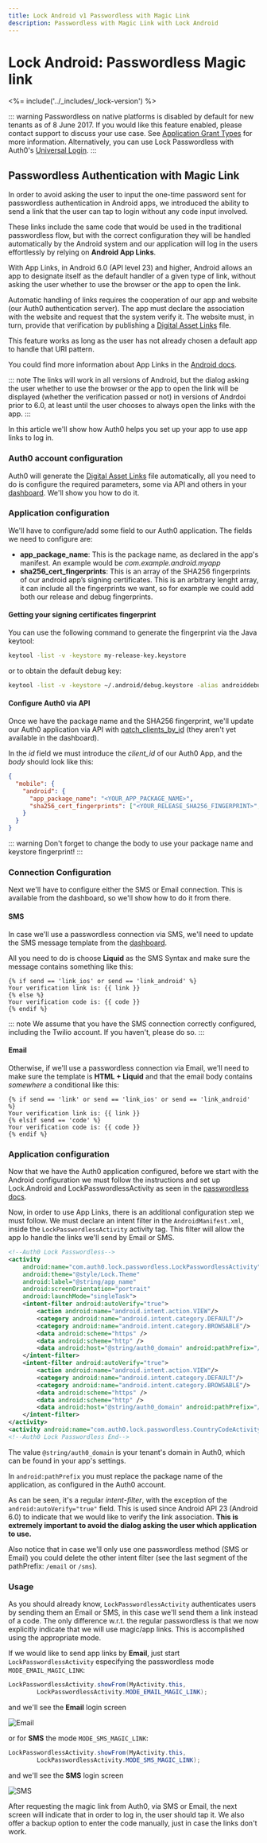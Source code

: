 ```yaml
---
title: Lock Android v1 Passwordless with Magic Link
description: Passwordless with Magic Link with Lock Android
---
```

# Lock Android: Passwordless Magic link

<%= include('../_includes/_lock-version') %>

::: warning
Passwordless on native platforms is disabled by default for new tenants as of 8 June 2017. If you would like this feature enabled, please contact support to discuss your use case. See [Application Grant Types](/applications/application-grant-types) for more information. Alternatively, you can use Lock Passwordless with Auth0's [Universal Login](/hosted-pages/login).
:::

## Passwordless Authentication with Magic Link

In order to avoid asking the user to input the one-time password sent for passwordless authentication in Android apps, we introduced the ability to send a link that the user can tap to login without any code input involved.

These links include the same code that would be used in the traditional passwordless flow, but with the correct configuration they will be handled automatically by the Android system and our application will log in the users effortlessly by relying on **Android App Links**.

With App Links, in Android 6.0 (API level 23) and higher, Android allows an app to designate itself as the default handler of a given type of link, without asking the user whether to use the browser or the app to open the link.

Automatic handling of links requires the cooperation of our app and website (our Auth0 authentication server). The app must declare the association with the website and request that the system verify it. The website must, in turn, provide that verification by publishing a [Digital Asset Links](https://developers.google.com/digital-asset-links/) file.

This feature works as long as the user has not already chosen a default app to handle that URI pattern.

You could find more information about App Links in the [Android docs](http://developer.android.com/training/app-links/index.html).

::: note
The links will work in all versions of Android, but the dialog asking the user whether to use the browser or the app to open the link will be displayed (whether the verification passed or not) in versions of Andrdoi prior to 6.0, at least until the user chooses to always open the links with the app.
:::

In this article we'll show how Auth0 helps you set up your app to use app links to log in.

### Auth0 account configuration

Auth0 will generate the [Digital Asset Links](https://developers.google.com/digital-asset-links/) file automatically, all you need to do is configure the required parameters, some via API and others in your [dashboard](${manage_url}/#/connections/passwordless). We'll show you how to do it.

### Application configuration

We'll have to configure/add some field to our Auth0 application. The fields we need to configure are:

- **app\_package\_name**: This is the package name, as declared in the app's manifest. An example would be *com.example.android.myapp*
- **sha256\_cert\_fingerprints**: This is an array of the SHA256 fingerprints of our android app’s signing certificates. This is an arbitrary lenght array, it can include all the fingerprints we want, so for example we could add both our release and debug fingerprints.

#### Getting your signing certificates fingerprint

You can use the following command to generate the fingerprint via the Java keytool:

```bash
keytool -list -v -keystore my-release-key.keystore
```

or to obtain the default debug key:

```bash
keytool -list -v -keystore ~/.android/debug.keystore -alias androiddebugkey -storepass android -keypass android
```

#### Configure Auth0 via API

Once we have the package name and the SHA256 fingerprint, we'll update our Auth0 application via API with [patch\_clients\_by\_id](/api/v2#!/Clients/patch_clients_by_id) (they aren't yet available in the dashboard).

In the *id* field we must introduce the *client_id* of our Auth0 App, and the *body* should look like this:

```json
{
  "mobile": {
    "android": {
      "app_package_name": "<YOUR_APP_PACKAGE_NAME>",
      "sha256_cert_fingerprints": ["<YOUR_RELEASE_SHA256_FINGERPRINT>", "<OPTIONAL_YOUR_DEBUG_SHA256_FINGERPRINT>"]
    }
  }
}
```

::: warning
Don't forget to change the body to use your package name and keystore fingerprint!
:::

### Connection Configuration

Next we'll have to configure either the SMS or Email connection. This is available from the dashboard, so we'll show how to do it from there.

#### SMS

In case we'll use a passwordless connection via SMS, we'll need to update the SMS message template from the [dashboard](${manage_url}/#/connections/passwordless).

All you need to do is choose **Liquid** as the SMS Syntax and make sure the message contains something like this:

```liquid
{% if send == 'link_ios' or send == 'link_android' %}
Your verification link is: {{ link }}
{% else %}
Your verification code is: {{ code }}
{% endif %}
```

::: note
We assume that you have the SMS connection correctly configured, including the Twilio account. If you haven't, please do so.
:::

#### Email

Otherwise, if we'll use a passwordless connection via Email, we'll need to make sure the template is **HTML + Liquid** and that the email body contains *somewhere* a conditional like this:

```liquid
{% if send == 'link' or send == 'link_ios' or send == 'link_android' %}
Your verification link is: {{ link }}
{% elsif send == 'code' %}
Your verification code is: {{ code }}
{% endif %}
```

### Application configuration

Now that we have the Auth0 application configured, before we start with the Android configuration we must follow the instructions and set up Lock.Android and LockPasswordlessActivity as seen in the [passwordless docs](/libraries/lock-android#passwordless).

Now, in order to use App Links, there is an additional configuration step we must follow. We must declare an intent filter in the `AndroidManifest.xml`, inside the `LockPasswordlessActivity` activity tag. This filter will allow the app lo handle the links we'll send by Email or SMS.

```xml
<!--Auth0 Lock Passwordless-->
<activity
    android:name="com.auth0.lock.passwordless.LockPasswordlessActivity"
    android:theme="@style/Lock.Theme"
    android:label="@string/app_name"
    android:screenOrientation="portrait"
    android:launchMode="singleTask">
    <intent-filter android:autoVerify="true">
        <action android:name="android.intent.action.VIEW"/>
        <category android:name="android.intent.category.DEFAULT"/>
        <category android:name="android.intent.category.BROWSABLE"/>
        <data android:scheme="https" />
        <data android:scheme="http" />
        <data android:host="@string/auth0_domain" android:pathPrefix="/android/<INSERT_APP_PACKAGE_NAME>/email" />
    </intent-filter>
    <intent-filter android:autoVerify="true">
        <action android:name="android.intent.action.VIEW"/>
        <category android:name="android.intent.category.DEFAULT"/>
        <category android:name="android.intent.category.BROWSABLE"/>
        <data android:scheme="https" />
        <data android:scheme="http" />
        <data android:host="@string/auth0_domain" android:pathPrefix="/android/<INSERT_APP_PACKAGE_NAME>/sms" />
    </intent-filter>
</activity>
<activity android:name="com.auth0.lock.passwordless.CountryCodeActivity" android:theme="@style/Lock.Theme"/>
<!--Auth0 Lock Passwordless End-->
```

The value `@string/auth0_domain` is your tenant's domain in Auth0, which can be found in your app's settings.

In `android:pathPrefix` you must replace the package name of the application, as configured in the Auth0 account.

As can be seen, it's a regular *intent-filter*, with the exception of the `android:autoVerify="true"` field. This is used since Android API 23 (Android 6.0) to indicate that we would like to verify the link association. **This is extremely important to avoid the dialog asking the user which application to use.**

Also notice that in case we'll only use one passwordless method (SMS or Email) you could delete the other intent filter (see the last segment of the pathPrefix: `/email` or `/sms`).

### Usage

As you should already know, `LockPasswordlessActivity` authenticates users by sending them an Email or SMS, in this case we'll send them a link instead of a code. The only difference w.r.t. the regular passwordless is that we now explicitly indicate that we will use magic/app links. This is accomplished using the appropriate mode.

If we would like to send app links by **Email**, just start `LockPasswordlessActivity` especifying the passwordless mode `MODE_EMAIL_MAGIC_LINK`:

```java
LockPasswordlessActivity.showFrom(MyActivity.this,
        LockPasswordlessActivity.MODE_EMAIL_MAGIC_LINK);
```

and we'll see the **Email** login screen

![Email](/media/articles/libraries/lock-android/passwordless-magic-link/lock-android-pwdless-email.png)

or for **SMS** the mode `MODE_SMS_MAGIC_LINK`:

```java
LockPasswordlessActivity.showFrom(MyActivity.this,
        LockPasswordlessActivity.MODE_SMS_MAGIC_LINK);
```

and we'll see the **SMS** login screen

![SMS](/media/articles/libraries/lock-android/passwordless-magic-link/lock-android-pwdless-sms.png)

After requesting the magic link from Auth0, via SMS or Email, the next screen will indicate that in order to log in, the user should tap it. We also offer a backup option to enter the code manually, just in case the links don't work.
